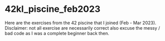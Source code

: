 # 42kl_piscine_feb2023

Here are the exercises from the 42 piscine that I joined (Feb - Mar 2023). Disclaimer: not all exercise are necessarily correct also excuse the messy / bad code as I was a complete beginner back then. 
